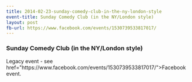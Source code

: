 ```yaml
---
title: 2014-02-23-sunday-comedy-club-in-the-ny-london-style
event-title: Sunday Comedy Club (in the NY/London style)
layout: post
fb-url: https://www.facebook.com/events/1530739533817017/
---
```

<h3>Sunday Comedy Club (in the NY/London style)</h3>
Legacy event - see <a> href="https://www.facebook.com/events/1530739533817017/">Facebook event</a>.